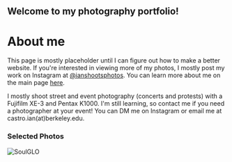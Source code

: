 ## Welcome to my photography portfolio!

# About me
This page is mostly placeholder until I can figure out how to make a better website. If you're interested in viewing more of my photos, I mostly post my work on Instagram at [@ianshootsphotos](https://instagram.com/ianshootsphotos). You can learn more about me on the main page [here](https://castroian.github.io/).

I mostly shoot street and event photography (concerts and protests) with a Fujifilm XE-3 and Pentax K1000. I'm still learning, so contact me if you need a photographer at your event! You can DM me on Instagram or email me at castro.ian(at)berkeley.edu.

### Selected Photos

![SoulGLO](DSCF4908.JPEG)
